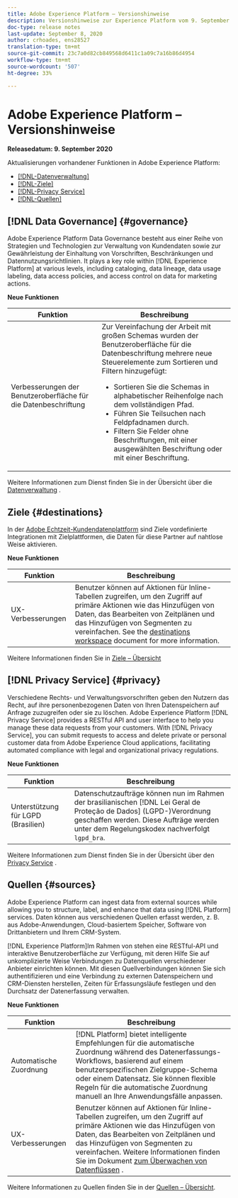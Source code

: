```yaml
---
title: Adobe Experience Platform – Versionshinweise
description: Versionshinweise zur Experience Platform vom 9. September 2020
doc-type: release notes
last-update: September 8, 2020
author: crhoades, ens28527
translation-type: tm+mt
source-git-commit: 23c7a0d82cb849568d6411c1a09c7a16b86d4954
workflow-type: tm+mt
source-wordcount: '507'
ht-degree: 33%

---
```



# Adobe Experience Platform – Versionshinweise

**Releasedatum: 9. September 2020**

Aktualisierungen vorhandener Funktionen in Adobe Experience Platform:

* [[!DNL-Datenverwaltung]](#governance)
* [[!DNL-Ziele]](#destinations)
* [[!DNL-Privacy Service]](#privacy)
* [[!DNL-Quellen]](#sources)

## [!DNL Data Governance] {#governance}

Adobe Experience Platform Data Governance besteht aus einer Reihe von Strategien und Technologien zur Verwaltung von Kundendaten sowie zur Gewährleistung der Einhaltung von Vorschriften, Beschränkungen und Datennutzungsrichtlinien. It plays a key role within [!DNL Experience Platform] at various levels, including cataloging, data lineage, data usage labeling, data access policies, and access control on data for marketing actions.

**Neue Funktionen**

| Funktion | Beschreibung |
| --- | --- |
| Verbesserungen der Benutzeroberfläche für die Datenbeschriftung | Zur Vereinfachung der Arbeit mit großen Schemas wurden der Benutzeroberfläche für die Datenbeschriftung mehrere neue Steuerelemente zum Sortieren und Filtern hinzugefügt: <ul><li>Sortieren Sie die Schemas in alphabetischer Reihenfolge nach dem vollständigen Pfad.</li><li>Führen Sie Teilsuchen nach Feldpfadnamen durch.</li><li>Filtern Sie Felder ohne Beschriftungen, mit einer ausgewählten Beschriftung oder mit einer Beschriftung.</li></ul> |

Weitere Informationen zum Dienst finden Sie in der Übersicht über die [Datenverwaltung](../../data-governance/home.md) .

## Ziele {#destinations}

In der [Adobe Echtzeit-Kundendatenplattform](../../rtcdp/overview.md) sind Ziele vordefinierte Integrationen mit Zielplattformen, die Daten für diese Partner auf nahtlose Weise aktivieren.

**Neue Funktionen**

| Funktion | Beschreibung |
| ------- | ----------- |
| UX-Verbesserungen | Benutzer können auf Aktionen für Inline-Tabellen zugreifen, um den Zugriff auf primäre Aktionen wie das Hinzufügen von Daten, das Bearbeiten von Zeitplänen und das Hinzufügen von Segmenten zu vereinfachen. See the [destinations workspace](../../rtcdp/destinations/destinations-workspace.md) document for more information. |

Weitere Informationen finden Sie in [Ziele – Übersicht](../../rtcdp/destinations/destinations-overview.md)

## [!DNL Privacy Service] {#privacy}

Verschiedene Rechts- und Verwaltungsvorschriften geben den Nutzern das Recht, auf ihre personenbezogenen Daten von Ihren Datenspeichern auf Anfrage zuzugreifen oder sie zu löschen. Adobe Experience Platform [!DNL Privacy Service] provides a RESTful API and user interface to help you manage these data requests from your customers. With [!DNL Privacy Service], you can submit requests to access and delete private or personal customer data from Adobe Experience Cloud applications, facilitating automated compliance with legal and organizational privacy regulations.

**Neue Funktionen**

| Funktion | Beschreibung |
| --- | --- |
| Unterstützung für LGPD (Brasilien) | Datenschutzaufträge können nun im Rahmen der brasilianischen [!DNL Lei Geral de Proteção de Dados] (LGPD-)Verordnung geschaffen werden. Diese Aufträge werden unter dem Regelungskodex nachverfolgt `lgpd_bra`. |

Weitere Informationen zum Dienst finden Sie in der Übersicht über den [Privacy Service](../../privacy-service/home.md) .

## Quellen {#sources}

Adobe Experience Platform can ingest data from external sources while allowing you to structure, label, and enhance that data using [!DNL Platform] services. Daten können aus verschiedenen Quellen erfasst werden, z. B. aus Adobe-Anwendungen, Cloud-basiertem Speicher, Software von Drittanbietern und Ihrem CRM-System.

[!DNL Experience Platform]Im Rahmen von stehen eine RESTful-API und interaktive Benutzeroberfläche zur Verfügung, mit deren Hilfe Sie auf unkomplizierte Weise Verbindungen zu Datenquellen verschiedener Anbieter einrichten können. Mit diesen Quellverbindungen können Sie sich authentifizieren und eine Verbindung zu externen Datenspeichern und CRM-Diensten herstellen, Zeiten für Erfassungsläufe festlegen und den Durchsatz der Datenerfassung verwalten.

**Neue Funktionen**

| Funktion | Beschreibung |
| ------- | ----------- |
| Automatische Zuordnung | [!DNL Platform] bietet intelligente Empfehlungen für die automatische Zuordnung während des Datenerfassungs-Workflows, basierend auf einem benutzerspezifischen Zielgruppe-Schema oder einem Datensatz. Sie können flexible Regeln für die automatische Zuordnung manuell an Ihre Anwendungsfälle anpassen. |
| UX-Verbesserungen | Benutzer können auf Aktionen für Inline-Tabellen zugreifen, um den Zugriff auf primäre Aktionen wie das Hinzufügen von Daten, das Bearbeiten von Zeitplänen und das Hinzufügen von Segmenten zu vereinfachen. Weitere Informationen finden Sie im Dokument [zum Überwachen von Datenflüssen](../../sources/tutorials/ui/monitor.md) . |

Weitere Informationen zu Quellen finden Sie in der [Quellen – Übersicht](../../sources/home.md).
